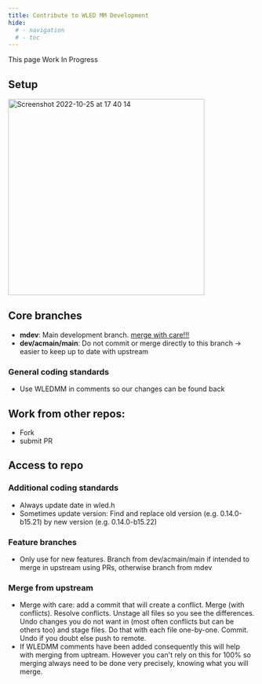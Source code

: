 ```yaml
---
title: Contribute to WLED MM Development
hide:
  # - navigation
  # - toc
---
```


This page Work In Progress

## Setup

<img width="400" alt="Screenshot 2022-10-25 at 17 40 14" src="https://user-images.githubusercontent.com/91013628/197819274-b2e318ba-9039-4de1-8296-6673a09d08e9.png">

## Core branches
* **mdev**: Main development branch. [merge with care!!!](#Merge_from_upstream)
* **dev/acmain/main**: Do not commit or merge directly to this branch -> easier to keep up to date with upstream

### General coding standards
* Use WLEDMM in comments so our changes can be found back

## Work from other repos:
* Fork
* submit PR

## Access to repo

### Additional coding standards
* Always update date in wled.h
* Sometimes update version: Find and replace old version (e.g. 0.14.0-b15.21) by new version (e.g. 0.14.0-b15.22)

### Feature branches
* Only use for new features. Branch from dev/acmain/main if intended to merge in upstream using PRs, otherwise branch from mdev

### Merge from upstream
* Merge with care: add a commit that will create a conflict. Merge (with conflicts). Resolve conflicts. Unstage all files so you see the differences. Undo changes you do not want in (most often conflicts but can be others too) and stage files. Do that with each file one-by-one. Commit. Undo if you doubt else push to remote.
* If WLEDMM comments have been added consequently this will help with merging from uptream. However you can't rely on this for 100% so merging always need to be done very precisely, knowing what you will merge.

